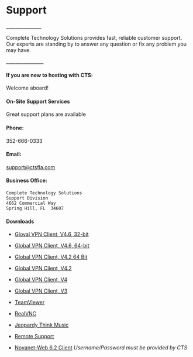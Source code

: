 <h1>Support</h1>
 _______________
<p class="lead"> Complete Technology Solutions provides fast, reliable customer support. Our experts are standing by to answer any question or fix any problem you may have.
</p>
________________
 
#### If you are new to hosting with CTS:
 Welcome aboard!
  
#### On-Site Support Services
Great support plans are available

#### Phone:
352-666-0333


#### Email:
[support@ctsfla.com](/pages/contact)


#### Business Office: 
    Complete Technology Solutions
    Support Division 
    4662 Commercial Way
    Spring Hill, FL  34607


#### Downloads
* [Gloval VPN Client, V4.6, 32-bit](#)
* [Global VPN Client, V4.6, 64-bit](#)

* [Global VPN Client, V4.2 64 Bit](#)
* [Global VPN Client, V4.2](#)
* [Global VPN Client, V4](#)
* [Global VPN Client, V3](#)
* [TeamViewer](#)

* [RealVNC](#)
* [Jeopardy Think Music](#)
 
* [Remote Support](#)
 
* [Novanet-Web 6.2 Client](#) *Username/Password must be provided by CTS*
